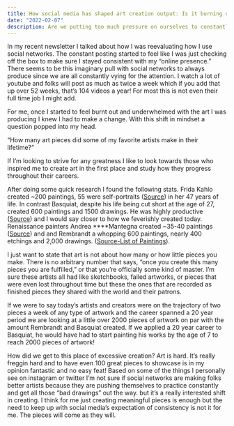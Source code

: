```yaml
---
title: How social media has shaped art creation output: Is it burning us out, making us better artists or both?
date: "2022-02-07"
description: Are we putting too much pressure on ourselves to constantly make things?
---
```


In my recent newsletter I talked about how I was reevaluating how I use social networks.  The constant posting started to feel like I was just checking off the box to make sure I stayed consistent with my “online presence.”  There seems to be this imaginary pull with social networks to always produce since we are all constantly vying for the attention. I watch a lot of youtube and folks will post as much as twice a week which if you add that up over 52 weeks, that’s 104 videos a year!  For most this is not even their full time job I might add.

For me, once I started to feel burnt out and underwhelmed with the art I was producing I knew I had to make a change.  With this shift in mindset a question popped into my head.

“How many art pieces did some of my favorite artists make in their lifetime?”  

If I’m looking to strive for any greatness I like to look towards those who inspired me to create art in the first place and study how they progress throughout their careers.

After doing some quick research I found the following stats. Frida Kahlo created ~200 paintings, 55 were self-portraits ([Source](https://www.fridakahlo.org/)) in her 47 years of life. In contrast Basquiat, despite his life being cut short at the age of 27, created 600 paintings and 1500 drawings. He was highly productive ([Source](https://en.wikipedia.org/wiki/List_of_paintings_by_Jean-Michel_Basquiat#cite_note-1)) and I would say closer to how we feverishly created today. Renaissance painters Andrea ****Mantegna created ~35-40 paintings ([Source](https://www.artrenewal.org/artists/andrea-mantegna/785#:~:text=1562%5D%20was%20another%20pupil%2C%20Bonsignori,forty%20are%20regarded%20as%20fully%20.)) and and Rembrandt a whopping  600 paintings, nearly 400 etchings and 2,000 drawings. ([Source-List of Paintings](https://en.wikipedia.org/wiki/List_of_paintings_by_Rembrandt)).

I just want to state that art is not about how many or how little pieces you make.  There is no arbitrary number that says, “once you create this many pieces you are fulfilled,” or that you’re officially some kind of master. I’m sure these artists all had like sketchbooks, failed artworks, or pieces that were even lost throughout time but these the ones that are recorded as finished pieces they shared with the world and their patrons.

If we were to say today’s artists and creators were on the trajectory of two pieces a week of any type of artwork and the career spanned a 20 year period we are looking at a little over 2000 pieces of artwork on par with the amount Rembrandt and Basquiat created. If we applied a 20 year career to Basquiat, he would have had to start painting his works by the age of 7 to reach 2000 pieces of artwork!

How did we get to this place of excessive creation? Art is hard. It’s really freggin hard and to have even 100 great pieces to showcase is in my opinion fantastic and no easy feat! Based on some of the things I personally see on instagram or twitter I’m not sure if social networks are making folks better artists because they are pushing themselves to practice constantly and get all those “bad drawings” out the way. but it’s a really interested shift in creating.  I think for me just creating meaningful pieces is enough but the need to keep up with social media’s expectation of consistency is not it for me.  The pieces will come as they will.
